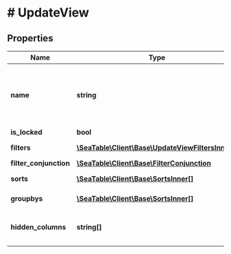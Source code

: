 # # UpdateView

## Properties

Name | Type | Description | Notes
------------ | ------------- | ------------- | -------------
**name** | **string** | The new name of the view, if you want to give the view a new name. | [optional]
**is_locked** | **bool** |  | [optional]
**filters** | [**\SeaTable\Client\Base\UpdateViewFiltersInner[]**](UpdateViewFiltersInner.md) | filter of your view | [optional]
**filter_conjunction** | [**\SeaTable\Client\Base\FilterConjunction**](FilterConjunction.md) |  | [optional]
**sorts** | [**\SeaTable\Client\Base\SortsInner[]**](SortsInner.md) | sorting of your view | [optional]
**groupbys** | [**\SeaTable\Client\Base\SortsInner[]**](SortsInner.md) | grouping of your view | [optional]
**hidden_columns** | **string[]** | IDs of the rows that should be hidden | [optional]

